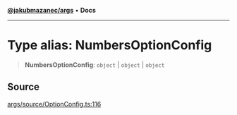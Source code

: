[**@jakubmazanec/args**](../README.md) • **Docs**

---

# Type alias: NumbersOptionConfig

> **NumbersOptionConfig**: `object` \| `object` \| `object`

## Source

[args/source/OptionConfig.ts:116](https://github.com/jakubmazanec/tools/blob/bb20df5276ddb119762948adc2cda520aef09f0f/packages/args/source/OptionConfig.ts#L116)
